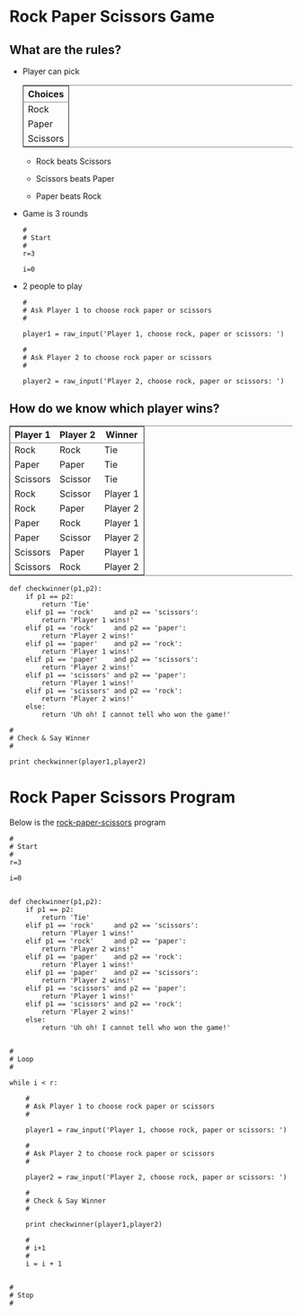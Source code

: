 Rock Paper Scissors Game
========================

What are the rules?
-------------------

-   Player can pick
    
    <table border="2" cellspacing="0" cellpadding="6" rules="groups" frame="hsides">
    
    
    <colgroup>
    <col  class="org-left" />
    </colgroup>
    <thead>
    <tr>
    <th scope="col" class="org-left">Choices</th>
    </tr>
    </thead>
    
    <tbody>
    <tr>
    <td class="org-left">Rock</td>
    </tr>
    
    
    <tr>
    <td class="org-left">Paper</td>
    </tr>
    
    
    <tr>
    <td class="org-left">Scissors</td>
    </tr>
    </tbody>
    </table>
    
    -   Rock beats Scissors
    
    -   Scissors beats Paper
    
    -   Paper beats Rock

-   Game is 3 rounds
    
        #
        # Start
        #
        r=3
        
        i=0

-   2 people to play
    
        #
        # Ask Player 1 to choose rock paper or scissors
        #
        
        player1 = raw_input('Player 1, choose rock, paper or scissors: ')
    
        #
        # Ask Player 2 to choose rock paper or scissors
        #
        
        player2 = raw_input('Player 2, choose rock, paper or scissors: ')

How do we know which player wins?
---------------------------------

<table border="2" cellspacing="0" cellpadding="6" rules="groups" frame="hsides">


<colgroup>
<col  class="org-left" />

<col  class="org-left" />

<col  class="org-left" />
</colgroup>
<thead>
<tr>
<th scope="col" class="org-left">Player 1</th>
<th scope="col" class="org-left">Player 2</th>
<th scope="col" class="org-left">Winner</th>
</tr>
</thead>

<tbody>
<tr>
<td class="org-left">Rock</td>
<td class="org-left">Rock</td>
<td class="org-left">Tie</td>
</tr>


<tr>
<td class="org-left">Paper</td>
<td class="org-left">Paper</td>
<td class="org-left">Tie</td>
</tr>


<tr>
<td class="org-left">Scissors</td>
<td class="org-left">Scissor</td>
<td class="org-left">Tie</td>
</tr>


<tr>
<td class="org-left">Rock</td>
<td class="org-left">Scissor</td>
<td class="org-left">Player 1</td>
</tr>


<tr>
<td class="org-left">Rock</td>
<td class="org-left">Paper</td>
<td class="org-left">Player 2</td>
</tr>


<tr>
<td class="org-left">Paper</td>
<td class="org-left">Rock</td>
<td class="org-left">Player 1</td>
</tr>


<tr>
<td class="org-left">Paper</td>
<td class="org-left">Scissor</td>
<td class="org-left">Player 2</td>
</tr>


<tr>
<td class="org-left">Scissors</td>
<td class="org-left">Paper</td>
<td class="org-left">Player 1</td>
</tr>


<tr>
<td class="org-left">Scissors</td>
<td class="org-left">Rock</td>
<td class="org-left">Player 2</td>
</tr>
</tbody>
</table>

    def checkwinner(p1,p2):
        if p1 == p2:
            return 'Tie'
        elif p1 == 'rock'     and p2 == 'scissors':
            return 'Player 1 wins!'
        elif p1 == 'rock'     and p2 == 'paper':
            return 'Player 2 wins!'
        elif p1 == 'paper'    and p2 == 'rock':
            return 'Player 1 wins!'
        elif p1 == 'paper'    and p2 == 'scissors':
            return 'Player 2 wins!'
        elif p1 == 'scissors' and p2 == 'paper':
            return 'Player 1 wins!'
        elif p1 == 'scissors' and p2 == 'rock':
            return 'Player 2 wins!'
        else:
            return 'Uh oh! I cannot tell who won the game!'

    #
    # Check & Say Winner
    #
    
    print checkwinner(player1,player2)

Rock Paper Scissors Program
===========================

Below is the [rock-paper-scissors](rock-paper-scissors.py) program

    #
    # Start
    #
    r=3
    
    i=0
    
    
    def checkwinner(p1,p2):
        if p1 == p2:
            return 'Tie'
        elif p1 == 'rock'     and p2 == 'scissors':
            return 'Player 1 wins!'
        elif p1 == 'rock'     and p2 == 'paper':
            return 'Player 2 wins!'
        elif p1 == 'paper'    and p2 == 'rock':
            return 'Player 1 wins!'
        elif p1 == 'paper'    and p2 == 'scissors':
            return 'Player 2 wins!'
        elif p1 == 'scissors' and p2 == 'paper':
            return 'Player 1 wins!'
        elif p1 == 'scissors' and p2 == 'rock':
            return 'Player 2 wins!'
        else:
            return 'Uh oh! I cannot tell who won the game!'
    
    
    #
    # Loop
    #
    
    while i < r:
    
        #
        # Ask Player 1 to choose rock paper or scissors
        #
    
        player1 = raw_input('Player 1, choose rock, paper or scissors: ')
    
        #
        # Ask Player 2 to choose rock paper or scissors
        #
    
        player2 = raw_input('Player 2, choose rock, paper or scissors: ')
    
        #
        # Check & Say Winner
        #
    
        print checkwinner(player1,player2)
    
        #
        # i+1
        #
        i = i + 1
    
    
    #
    # Stop
    #
